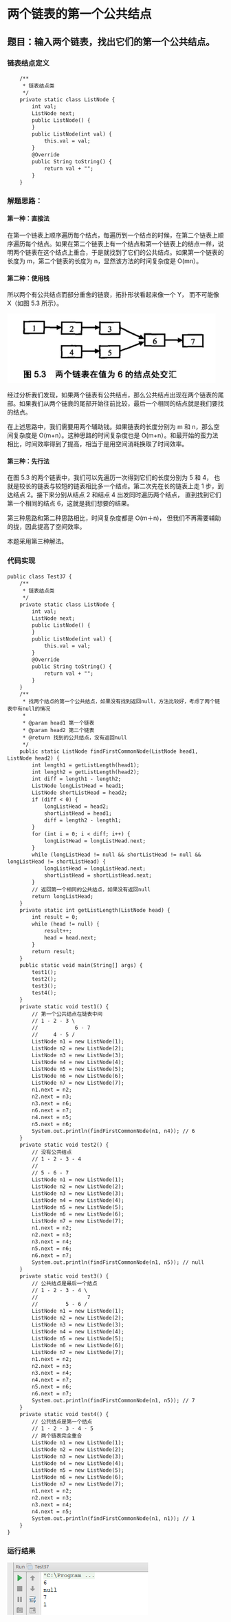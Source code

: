 # 两个链表的第一个公共结点  

## 题目：输入两个链表，找出它们的第一个公共结点。

### 链表结点定义

```
    /**
     * 链表结点类
     */
    private static class ListNode {
        int val;
        ListNode next;
        public ListNode() {
        }
        public ListNode(int val) {
            this.val = val;
        }
        @Override
        public String toString() {
            return val + "";
        }
    }
```

### 解题思路：

#### 第一种：直接法 

在第一个链表上顺序遍历每个结点，每遍历到一个结点的时候，在第二个链表上顺序遍历每个结点。如果在第二个链表上有一个结点和第一个链表上的结点一样，说明两个链表在这个结点上重合，于是就找到了它们的公共结点。如果第一个链表的长度为 m，第二个链表的长度为 n，显然该方法的时间复杂度是 O(mn）。

#### 第二种：使用栈
 
所以两个有公共结点而部分重舍的链衰，拓扑形状看起来像一个 Y， 而不可能像 X（如图 5.3  所示）。

![](images/53.png)

经过分析我们发现，如果两个链表有公共结点，那么公共结点出现在两个链表的尾部。如果我们从两个链衰的尾部开始往前比较，最后一个相同的结点就是我们要找的结点。 

在上述思路中，我们需要用两个辅助钱。如果链表的长度分别为 m 和 n，那么空间复杂度是 O(m+n）。这种思路的时间复杂度也是 O(m+n）。和最开始的蛮力法相比，时间效率得到了提高，相当于是用空间消耗换取了时间效率。

#### 第三种：先行法 

在图 5.3 的两个链表中，我们可以先遍历一次得到它们的长度分别为 5 和 4， 也就是较长的链表与较短的链表相比多一个结点。第二次先在长的链表上走 1 步，到达结点 2。接下来分别从结点 2 和结点 4 出发同时遍历两个结点， 直到找到它们第一个相同的结点 6，这就是我们想要的结果。
 
第三种思路和第二种思路相比，时间复杂度都是 O(m＋n)， 但我们不再需要辅助的拢，因此提高了空间效率。

本题采用第三种解法。

### 代码实现

```
public class Test37 {
    /**
     * 链表结点类
     */
    private static class ListNode {
        int val;
        ListNode next;
        public ListNode() {
        }
        public ListNode(int val) {
            this.val = val;
        }
        @Override
        public String toString() {
            return val + "";
        }
    }
    /**
     * 找两个结点的第一个公共结点，如果没有找到返回null，方法比较好，考虑了两个链表中有null的情况
     *
     * @param head1 第一个链表
     * @param head2 第二个链表
     * @return 找到的公共结点，没有返回null
     */
    public static ListNode findFirstCommonNode(ListNode head1, ListNode head2) {
        int length1 = getListLength(head1);
        int length2 = getListLength(head2);
        int diff = length1 - length2;
        ListNode longListHead = head1;
        ListNode shortListHead = head2;
        if (diff < 0) {
            longListHead = head2;
            shortListHead = head1;
            diff = length2 - length1;
        }
        for (int i = 0; i < diff; i++) {
            longListHead = longListHead.next;
        }
        while (longListHead != null && shortListHead != null && longListHead != shortListHead) {
            longListHead = longListHead.next;
            shortListHead = shortListHead.next;
        }
        // 返回第一个相同的公共结点，如果没有返回null
        return longListHead;
    }
    private static int getListLength(ListNode head) {
        int result = 0;
        while (head != null) {
            result++;
            head = head.next;
        }
        return result;
    }
    public static void main(String[] args) {
        test1();
        test2();
        test3();
        test4();
    }
    private static void test1() {
        // 第一个公共结点在链表中间
        // 1 - 2 - 3 \
        //            6 - 7
        //     4 - 5 /
        ListNode n1 = new ListNode(1);
        ListNode n2 = new ListNode(2);
        ListNode n3 = new ListNode(3);
        ListNode n4 = new ListNode(4);
        ListNode n5 = new ListNode(5);
        ListNode n6 = new ListNode(6);
        ListNode n7 = new ListNode(7);
        n1.next = n2;
        n2.next = n3;
        n3.next = n6;
        n6.next = n7;
        n4.next = n5;
        n5.next = n6;
        System.out.println(findFirstCommonNode(n1, n4)); // 6
    }
    private static void test2() {
        // 没有公共结点
        // 1 - 2 - 3 - 4
        //
        // 5 - 6 - 7
        ListNode n1 = new ListNode(1);
        ListNode n2 = new ListNode(2);
        ListNode n3 = new ListNode(3);
        ListNode n4 = new ListNode(4);
        ListNode n5 = new ListNode(5);
        ListNode n6 = new ListNode(6);
        ListNode n7 = new ListNode(7);
        n1.next = n2;
        n2.next = n3;
        n3.next = n4;
        n5.next = n6;
        n6.next = n7;
        System.out.println(findFirstCommonNode(n1, n5)); // null
    }
    private static void test3() {
        // 公共结点是最后一个结点
        // 1 - 2 - 3 - 4 \
        //                7
        //         5 - 6 /
        ListNode n1 = new ListNode(1);
        ListNode n2 = new ListNode(2);
        ListNode n3 = new ListNode(3);
        ListNode n4 = new ListNode(4);
        ListNode n5 = new ListNode(5);
        ListNode n6 = new ListNode(6);
        ListNode n7 = new ListNode(7);
        n1.next = n2;
        n2.next = n3;
        n3.next = n4;
        n4.next = n7;
        n5.next = n6;
        n6.next = n7;
        System.out.println(findFirstCommonNode(n1, n5)); // 7
    }
    private static void test4() {
        // 公共结点是第一个结点
        // 1 - 2 - 3 - 4 - 5
        // 两个链表完全重合
        ListNode n1 = new ListNode(1);
        ListNode n2 = new ListNode(2);
        ListNode n3 = new ListNode(3);
        ListNode n4 = new ListNode(4);
        ListNode n5 = new ListNode(5);
        ListNode n6 = new ListNode(6);
        ListNode n7 = new ListNode(7);
        n1.next = n2;
        n2.next = n3;
        n3.next = n4;
        n4.next = n5;
        System.out.println(findFirstCommonNode(n1, n1)); // 1
    }
}
```

### 运行结果

![](images/54.png)
